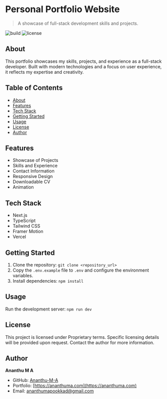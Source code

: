 # Personal Portfolio Website

> A showcase of full-stack development skills and projects.

![build](https://img.shields.io/badge/build-passing-brightgreen) ![license](https://img.shields.io/badge/license-Proprietary-blue)

## About

This portfolio showcases my skills, projects, and experience as a full-stack developer.  Built with modern technologies and a focus on user experience, it reflects my expertise and creativity.

## Table of Contents

- [About](#about)
- [Features](#features)
- [Tech Stack](#tech-stack)
- [Getting Started](#getting-started)
- [Usage](#usage)
- [License](#license)
- [Author](#author)

## Features

- Showcase of Projects
- Skills and Experience
- Contact Information
- Responsive Design
- Downloadable CV
- Animation

## Tech Stack

- Next.js
- TypeScript
- Tailwind CSS
- Framer Motion
- Vercel

## Getting Started

1. Clone the repository: `git clone <repository_url>`
2. Copy the `.env.example` file to `.env` and configure the environment variables.
3. Install dependencies: `npm install`

## Usage

Run the development server: `npm run dev`

## License

This project is licensed under Proprietary terms. Specific licensing details will be provided upon request. Contact the author for more information.

## Author

**Ananthu M A**

- GitHub: [Ananthu-M-A](https://github.com/Ananthu-M-A)
- Portfolio: [https://ananthuma.com](https://ananthuma.com)
- Email: ananthumapookkad@gmail.com
